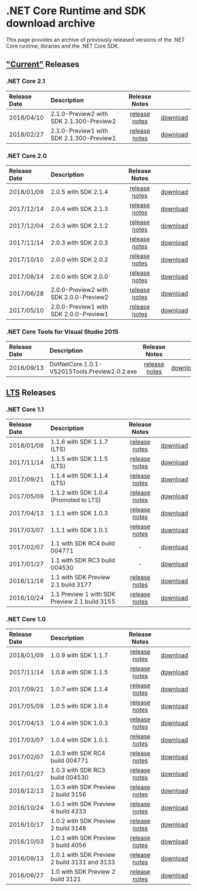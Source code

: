 # .NET Core Runtime and SDK download archive

This page provides an archive of previously released versions of the .NET Core runtime, libraries and the .NET Core SDK.

## ["Current"](https://www.microsoft.com/net/core/support) Releases

### .NET Core 2.1

| Release Date | Description | Release Notes | |
| :-- | :-- | :--: | :--: |
| 2018/04/10 | 2.1.0-Preview2 with SDK 2.1.300-Preview2 | [release notes](2.1/Preview/2.1.0-preview2.md) | [download](download-archives/2.1.0-preview2-download.md) |
| 2018/02/27 | 2.1.0-Preview1 with SDK 2.1.300-Preview1 | [release notes](2.1/2.1.0-preview1.md) | [download](download-archives/2.1.0-preview1-download.md) |

### .NET Core 2.0

| Release Date | Description | Release Notes | |
| :-- | :-- | :--: | :--: |
| 2018/01/09 | 2.0.5 with SDK 2.1.4 | [release notes](2.0/2.0.5.md) | [download](download-archives/2.0.5-download.md) |
| 2017/12/14 | 2.0.4 with SDK 2.1.3 | [release notes](2.0/2.0.4.md) | [download](download-archives/2.0.4-download.md) |
| 2017/12/04 | 2.0.3 with SDK 2.1.2 | [release notes](https://github.com/dotnet/cli/releases/tag/v2.1.2) | [download](download-archives/2.1.2-sdk-download.md) |
| 2017/11/14 | 2.0.3 with SDK 2.0.3 | [release notes](2.0/2.0.3.md) | [download](download-archives/2.0.3.md) |
| 2017/10/10 | 2.0.0 with SDK 2.0.2 | [release notes](https://github.com/dotnet/cli/releases/tag/v2.0.2) | [download](download-archives/2.0.2-sdk-download.md) |
| 2017/08/14 | 2.0.0 with SDK 2.0.0 | [release notes](2.0/2.0.0.md) | [download](download-archives/2.0.0-download.md) |
| 2017/06/28 | 2.0.0-Preview2 with SDK 2.0.0-Preview2 | [release notes](2.0/2.0.0-preview2.md) | [download](download-archives/2.0.0-preview2-download.md) |
| 2017/05/10 | 2.0.0-Preview1 with SDK 2.0.0-Preview1 | [release notes](2.0/2.0.0-preview1.md) | [download](download-archives/2.0.0-preview1-download.md) |

### .NET Core Tools for Visual Studio 2015

| Release Date | Description | Release Notes | |
| :-- | :-- | :--: | :--: |
| 2016/09/13 | DotNetCore.1.0.1-VS2015Tools.Preview2.0.2.exe | [release notes](1.0/1.0.1-release-notes.md) |  [download](download-archives/1.0.1-preview2-download.md) |

## [LTS](https://www.microsoft.com/net/core/support) Releases

### .NET Core 1.1

| Release Date | Description | Release Notes | |
| :-- | :-- | :--: | :--: |
| 2018/01/09 | 1.1.6 with SDK 1.1.7 (LTS)     | [release notes](1.1/1.1.6.md) | [download](download-archives/1.1.6-download.md) |
| 2017/11/14 | 1.1.5 with SDK 1.1.5 (LTS)     | [release notes](1.1/1.1.5.md) | [download](download-archives/1.1.5.md) |
| 2017/09/21 | 1.1.4 with SDK 1.1.4 (LTS)     | [release notes](1.1/1.1.4.md) | [download](download-archives/1.1.4-download.md) |
| 2017/05/09 | 1.1.2 with SDK 1.0.4 (Promoted to LTS)     | [release notes](1.1/1.1.2.md) | [download](download-archives/1.1.2-download.md) |
| 2017/04/13 | 1.1.1 with SDK 1.0.3     | [release notes](https://github.com/dotnet/cli/releases/tag/v1.0.3) | [download](download-archives/1.0.3-sdk-download.md) |
| 2017/03/07 | 1.1.1 with SDK 1.0.1     | [release notes](1.1/1.1.1.md) | [download](download-archives/1.1.1-download.md) |
| 2017/02/07 | 1.1 with SDK RC4 build 004771       | - | [download](download-archives/rc4-download.md) |
| 2017/01/27 | 1.1 with SDK RC3 build 004530       | - | [download](download-archives/rc3-download.md) |
| 2016/11/16 | 1.1 with SDK Preview 2.1 build 3177 | [release notes](1.1/1.1.md) | [download](download-archives/1.1-preview2.1-download.md) |
| 2016/10/24 | 1.1 Preview 1 with SDK Preview 2.1 build 3155 | [release notes](1.1/1.1.0-preview1.md) | [download](download-archives/preview-download.md) |

### .NET Core 1.0

| Release Date | Description | Release Notes | |
| :-- | :-- | :--: | :--: |
| 2018/01/09 | 1.0.9 with SDK 1.1.7     | [release notes](1.0/1.0.9.md) | [download](download-archives/1.0.9-download.md) |
| 2017/11/14 | 1.0.8 with SDK 1.1.5     | [release notes](1.0/1.0.8.md) | [download](download-archives/1.0.8.md) |
| 2017/09/21 | 1.0.7 with SDK 1.1.4     | [release notes](1.0/1.0.7.md) | [download](download-archives/1.0.7-download.md) |
| 2017/05/09 | 1.0.5 with SDK 1.0.4     | [release notes](1.0/1.0.5.md) | [download](download-archives/1.0.5-download.md) |
| 2017/04/13 | 1.0.4 with SDK 1.0.3     | [release notes](https://github.com/dotnet/cli/releases/tag/v1.0.3) | [download](download-archives/1.0.3-sdk-download.md) |
| 2017/03/07 | 1.0.4 with SDK 1.0.1     | [release notes](1.0/1.0.4.md) | [download](download-archives/1.0.4-download.md) |
| 2017/02/07 | 1.0.3 with SDK RC4 build 004771     | [release notes](1.0/1.0.3-SDK-RC4.md) | [download](download-archives/rc4-download.md) |
| 2017/01/27 | 1.0.3 with SDK RC3 build 004530     | [release notes](1.0/1.0.3.md) | [download](download-archives/rc3-download.md) |
| 2016/12/13 | 1.0.3 with SDK Preview 2 build 3156 | [release notes](1.0/1.0.3.md) | [download](download-archives/1.0.3-preview2-download.md) |
| 2016/10/24 | 1.0.1 with SDK Preview 4 build 4233 | [release notes](1.0/1.0.1-release-notes.md) | [download](download-archives/preview4-download.md) |
| 2016/10/17 | 1.0.2 with SDK Preview 2 build 3148 | [release notes](https://github.com/dotnet/core/releases/tag/1.0.2) | [download](download-archives/1.0.2-preview2-download.md) |
| 2016/10/03 | 1.0.1 with SDK Preview 3 build 4056 | [release notes](https://github.com/dotnet/core/blob/master/release-notes/1.0/1.0.1-release-notes.md) | [download](download-archives/preview3-download.md) |
| 2016/09/13 | 1.0.1 with SDK Preview 2 build 3131 and 3133 | [release notes](https://github.com/dotnet/core/blob/master/release-notes/1.0/1.0.1-release-notes.md) |  [download](download-archives/1.0.1-preview2-download.md) |
| 2016/06/27 | 1.0 with SDK Preview 2 build 3121 | [release notes](https://github.com/dotnet/core/blob/master/release-notes/1.0/1.0.0.md) | [download](download-archives/1.0-preview2-download.md) |
